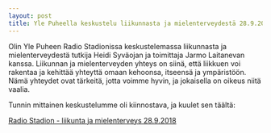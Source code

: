 ```yaml
---
layout: post
title: Yle Puheella keskustelu liikunnasta ja mielenterveydestä 28.9.2018
---
```


Olin Yle Puheen Radio Stadionissa keskustelemassa liikunnasta ja mielenterveydestä 
tutkija Heidi Syväojan ja toimittaja Jarmo Laitanevan kanssa.
Liikunnan ja mielenterveyden yhteys on siinä, että liikkuen voi rakentaa ja kehittää yhteyttä omaan kehoonsa,
itseensä ja ympäristöön. Nämä yhteydet ovat tärkeitä, jotta voimme hyvin, ja jokaisella on oikeus niitä vaalia.

Tunnin mittainen keskustelumme oli kiinnostava, ja kuulet sen täältä:

[Radio Stadion - liikunta ja mielenterveys 28.9.2018](https://areena.yle.fi/1-4360607)
